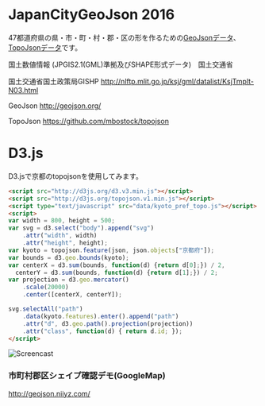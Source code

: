 # JapanCityGeoJson 2016

47都道府県の県・市・町・村・郡・区の形を作るための[GeoJsonデータ](/geojson)、[TopoJsonデータ](/topojson)です。


国土数値情報 (JPGIS2.1(GML)準拠及びSHAPE形式データ)　国土交通省

国土交通省国土政策局GISHP http://nlftp.mlit.go.jp/ksj/gml/datalist/KsjTmplt-N03.html

GeoJson http://geojson.org/

TopoJson https://github.com/mbostock/topojson

# D3.js

D3.jsで京都のtopojsonを使用してみます。

~~~ html
<script src="http://d3js.org/d3.v3.min.js"></script>
<script src="http://d3js.org/topojson.v1.min.js"></script>
<script type="text/javascript" src="data/kyoto_pref_topo.js"></script>
<script>
var width = 800, height = 500;
var svg = d3.select("body").append("svg")
    .attr("width", width)
    .attr("height", height);
var kyoto = topojson.feature(json, json.objects["京都府"]);
var bounds = d3.geo.bounds(kyoto);
var centerX = d3.sum(bounds, function(d) {return d[0];}) / 2,
  centerY = d3.sum(bounds, function(d) {return d[1];}) / 2;
var projection = d3.geo.mercator()
    .scale(20000)
    .center([centerX, centerY]);

svg.selectAll("path")
    .data(kyoto.features).enter().append("path")
    .attr("d", d3.geo.path().projection(projection))
    .attr("class", function(d) { return d.id; });
</script>
~~~

![Screencast](https://github.com/niiyz/JapanCityGeoJson/blob/master/screenshot2.png)

### 市町村郡区シェイプ確認デモ(GoogleMap)

http://geojson.niiyz.com/
